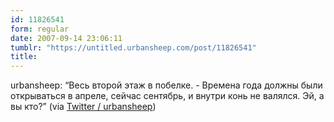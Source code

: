 ```yaml
---
id: 11826541
form: regular
date: 2007-09-14 23:06:11
tumblr: "https://untitled.urbansheep.com/post/11826541"
title:
---
```


<p>urbansheep: &ldquo;Весь второй этаж в побелке. - Времена года должны были открываться в апреле, сейчас сентябрь, и внутри конь не валялся. Эй, а вы кто?&rdquo; (via <a href="http://twitter.com/urbansheep/statuses/269089982">Twitter / urbansheep</a>)</p>

